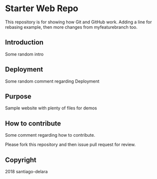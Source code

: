 # Starter Web Repo

This repository is for showing how Git and GitHub work. Adding a line for rebasing example, then more changes from myfeaturebranch too.

## Introduction

Some random intro

## Deployment

Some random comment regarding Deployment

## Purpose

Sample website with plenty of files for demos

## How to contribute

Some comment regarding how to contribute.

Please fork this repository and then issue pull request for review.

## Copyright

2018 santiago-delara